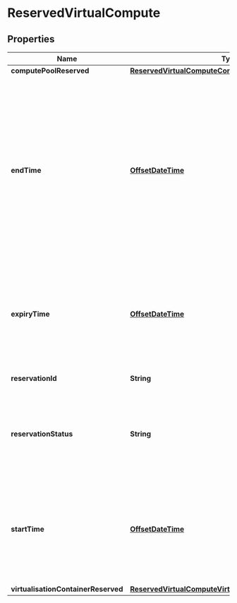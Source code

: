 
# ReservedVirtualCompute

## Properties
Name | Type | Description | Notes
------------ | ------------- | ------------- | -------------
**computePoolReserved** | [**ReservedVirtualComputeComputePoolReserved**](ReservedVirtualComputeComputePoolReserved.md) |  | 
**endTime** | [**OffsetDateTime**](OffsetDateTime.md) | Indication when the reservation ends (when it is expected that the resources will no longer be needed) and used by the VIM to schedule the reservation. If not present, resources are reserved for unlimited usage time. | 
**expiryTime** | [**OffsetDateTime**](OffsetDateTime.md) | Indication when the VIM can release the reservation in case no allocation request against this reservation was made. | 
**reservationId** | **String** | Identifier of the resource reservation. | 
**reservationStatus** | **String** | Status of the compute resource reservation, e.g. to indicate if a reservation is being used. | 
**startTime** | [**OffsetDateTime**](OffsetDateTime.md) | Indication when the consumption of the resources starts. If the value is 0, resources are reserved for immediate use. | 
**virtualisationContainerReserved** | [**ReservedVirtualComputeVirtualisationContainerReserved**](ReservedVirtualComputeVirtualisationContainerReserved.md) |  | 



